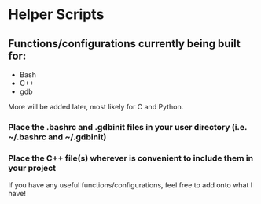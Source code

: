 # Helper Scripts

## Functions/configurations currently being built for:

  - Bash
  - C++
  - gdb

More will be added later, most likely for C and Python.

### Place the .bashrc and .gdbinit files in your user directory (i.e. ~/.bashrc and ~/.gdbinit)
### Place the C++ file(s) wherever is convenient to include them in your project

If you have any useful functions/configurations, feel free to add onto what I have!
